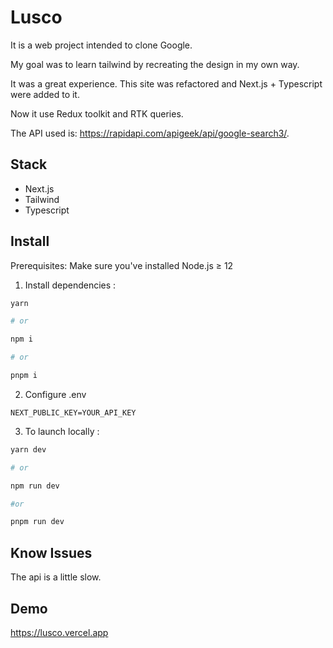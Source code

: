 # Lusco

It is a web project intended to clone Google.

My goal was to learn tailwind by recreating the design in my own way.

It was a great experience. This site was refactored and Next.js + Typescript were added to it.

Now it use Redux toolkit and RTK queries.

The API used is: https://rapidapi.com/apigeek/api/google-search3/.

## Stack

- Next.js
- Tailwind
- Typescript

## Install

Prerequisites: Make sure you've installed Node.js ≥ 12

1. Install dependencies :

```bash
yarn

# or

npm i

# or

pnpm i
```

2. Configure .env

```env
NEXT_PUBLIC_KEY=YOUR_API_KEY
```

3. To launch locally :

```bash
yarn dev

# or

npm run dev

#or

pnpm run dev
```

## Know Issues

The api is a little slow.

## Demo

https://lusco.vercel.app
